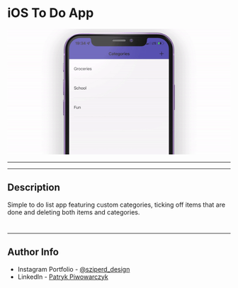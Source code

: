 # iOS To Do App

![Project Image](https://github.com/Sziperd/ToDoApp/blob/main/ezgif-2-760abce154.gif?raw=true)


---



---

## Description

Simple to do list app featuring custom categories, ticking off items that are done and deleting both items and categories.

#
---

## Author Info

- Instagram Portfolio - [@sziperd_design](https://www.instagram.com/sziperd_design/)
- LinkedIn - [Patryk Piwowarczyk](https://www.linkedin.com/in/patryk-piwowarczyk-45b427199/)
